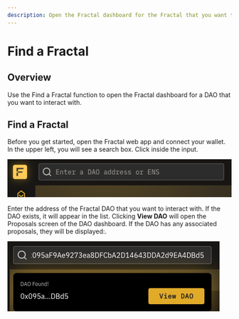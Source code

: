 ```yaml
---
description: Open the Fractal dashboard for the Fractal that you want to interact with.
---
```


# Find a Fractal

## Overview

Use the Find a Fractal function to open the Fractal dashboard for a DAO that you want to interact with.

## Find a Fractal

Before you get started, open the Fractal web app and connect your wallet. In the upper left, you will see a search box. Click inside the input.

![](../../.gitbook/assets/search-fractal-input.png)

Enter the address of the Fractal DAO that you want to interact with. If the DAO exists, it will appear in the list. Clicking **View DAO** will open the Proposals screen of the DAO dashboard. If the DAO has any associated proposals, they will be displayed:.

![](../../.gitbook/assets/search-fractal.png)


